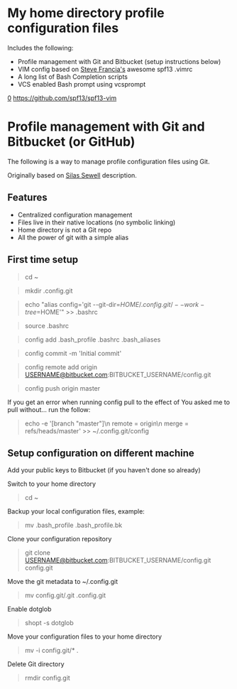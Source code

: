 My home directory profile configuration files
======================================

Includes the following:

* Profile management with Git and Bitbucket (setup instructions below)
* VIM config based on [Steve Francia's][0] awesome spf13 .vimrc
* A long list of Bash Completion scripts
* VCS enabled Bash prompt using vcsprompt

[0] https://github.com/spf13/spf13-vim

Profile management with Git and Bitbucket (or GitHub)
======================================

The following is a way to manage profile configuration files using Git.

Originally based on [Silas Sewell][0] description.

[0]: http://www.silassewell.com/blog/2009/03/08/profile-management-with-git-and-github/

Features
--------

* Centralized configuration management
* Files live in their native locations (no symbolic linking)
* Home directory is not a Git repo
* All the power of git with a simple alias


First time setup
----------------

> cd ~

> mkdir .config.git

> echo "alias config='git --git-dir=$HOME/.config.git/ --work-tree=$HOME'" >> .bashrc

> source .bashrc

> config add .bash_profile .bashrc .bash_aliases

> config commit -m 'Initial commit'

> config remote add origin USERNAME@bitbucket.com:BITBUCKET_USERNAME/config.git

> config push origin master

If you get an error when running config pull to the effect of You asked me to pull without... run the follow:
> echo -e '[branch "master"]\n  remote = origin\n  merge = refs/heads/master' >> ~/.config.git/config


Setup configuration on different machine
----------------------------------------

Add your public keys to Bitbucket (if you haven't done so already)

Switch to your home directory
>cd ~

Backup your local configuration files, example:
> mv .bash_profile .bash_profile.bk

Clone your configuration repository
> git clone USERNAME@bitbucket.com:BITBUCKET_USERNAME/config.git config.git

Move the git metadata to ~/.config.git
> mv config.git/.git .config.git

Enable dotglob
> shopt -s dotglob

Move your configuration files to your home directory
> mv -i config.git/* .

Delete Git directory
> rmdir config.git
